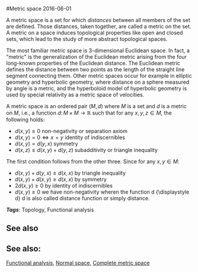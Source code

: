 
#Metric space
2016-06-01

A metric space is a set for which *distances* between all members of the set are defined. Those distances, taken together, are called a metric on the set. A metric on a space induces topological properties like open and closed sets, which lead to the study of more abstract topological spaces.

The most familiar metric space is 3-dimensional Euclidean space. In fact, a "metric" is the generalization of the Euclidean metric arising from the four long-known properties of the Euclidean distance. The Euclidean metric defines the distance between two points as the length of the straight line segment connecting them. Other metric spaces occur for example in elliptic geometry and hyperbolic geometry, where distance on a sphere measured by angle is a metric, and the hyperboloid model of hyperbolic geometry is used by special relativity as a metric space of velocities.

A metric space is an ordered pair ${\displaystyle (M,d)}$ where ${\displaystyle M}$ is a set and ${\displaystyle d}$ is a metric on ${\displaystyle M}$, i.e., a function ${\displaystyle d\colon M\times M\to \mathbb {R} }$ such that for any ${\displaystyle x,y,z\in M}$, the following holds:
* ${\displaystyle d(x,y)\geq 0}$ non-negativity or separation axiom
* ${\displaystyle d(x,y)=0\Leftrightarrow x=y}$	identity of indiscernibles
* ${\displaystyle d(x,y)=d(y,x)}$ symmetry
* ${\displaystyle d(x,z)\leq d(x,y)+d(y,z)}$ subadditivity or triangle inequality

The first condition follows from the other three. Since for any ${\displaystyle x,y\in M}$:
* ${\displaystyle d(x,y)+d(y,x)\geq d(x,x)}$ by triangle inequality
* ${\displaystyle d(x,y)+d(x,y)\geq d(x,x)}$ by symmetry
* ${\displaystyle 2d(x,y)\geq 0}$ by identity of indiscernibles
* ${\displaystyle d(x,y)\geq 0}$ we have non-negativity
wheren the function d {\displaystyle d} d is also called distance function or simply distance.

***Tags***: Topology, Functional analysis

## See also
## See also:
[Functional analysis](/functional_analysis), [Normal space](/normal_space), [Complete metric space](/complete_metric_space)

